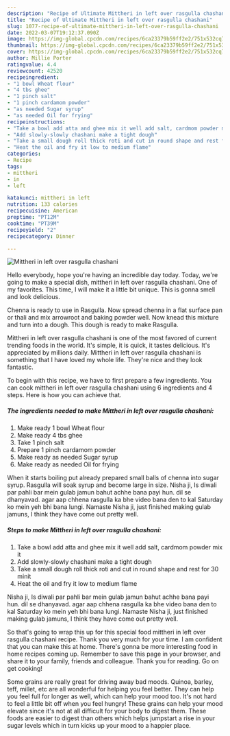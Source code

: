```yaml
---
description: "Recipe of Ultimate Mittheri in left over rasgulla chashani"
title: "Recipe of Ultimate Mittheri in left over rasgulla chashani"
slug: 1077-recipe-of-ultimate-mittheri-in-left-over-rasgulla-chashani
date: 2022-03-07T19:12:37.090Z
image: https://img-global.cpcdn.com/recipes/6ca23379b59ff2e2/751x532cq70/mittheri-in-left-over-rasgulla-chashani-recipe-main-photo.jpg
thumbnail: https://img-global.cpcdn.com/recipes/6ca23379b59ff2e2/751x532cq70/mittheri-in-left-over-rasgulla-chashani-recipe-main-photo.jpg
cover: https://img-global.cpcdn.com/recipes/6ca23379b59ff2e2/751x532cq70/mittheri-in-left-over-rasgulla-chashani-recipe-main-photo.jpg
author: Millie Porter
ratingvalue: 4.4
reviewcount: 42520
recipeingredient:
- "1 bowl Wheat flour"
- "4 tbs ghee"
- "1 pinch salt"
- "1 pinch cardamom powder"
- "as needed Sugar syrup"
- "as needed Oil for frying"
recipeinstructions:
- "Take a bowl add atta and ghee mix it well add salt, cardmom powder mix it"
- "Add slowly-slowly chashani make a tight dough"
- "Take a small dough roll thick roti and cut in round shape and rest for 30 minit"
- "Heat the oil and fry it low to medium flame"
categories:
- Recipe
tags:
- mittheri
- in
- left

katakunci: mittheri in left 
nutrition: 133 calories
recipecuisine: American
preptime: "PT12M"
cooktime: "PT39M"
recipeyield: "2"
recipecategory: Dinner

---
```



![Mittheri in left over rasgulla chashani](https://img-global.cpcdn.com/recipes/6ca23379b59ff2e2/751x532cq70/mittheri-in-left-over-rasgulla-chashani-recipe-main-photo.jpg)

Hello everybody, hope you're having an incredible day today. Today, we're going to make a special dish, mittheri in left over rasgulla chashani. One of my favorites. This time, I will make it a little bit unique. This is gonna smell and look delicious.

Chenna is ready to use in Rasgulla. Now spread chenna in a flat surface pan or thali and mix arrowroot and baking powder well. Now knead this mixture and turn into a dough. This dough is ready to make Rasgulla.

Mittheri in left over rasgulla chashani is one of the most favored of current trending foods in the world. It's simple, it is quick, it tastes delicious. It's appreciated by millions daily. Mittheri in left over rasgulla chashani is something that I have loved my whole life. They're nice and they look fantastic.


To begin with this recipe, we have to first prepare a few ingredients. You can cook mittheri in left over rasgulla chashani using 6 ingredients and 4 steps. Here is how you can achieve that.

<!--inarticleads1-->

##### The ingredients needed to make Mittheri in left over rasgulla chashani:

1. Make ready 1 bowl Wheat flour
1. Make ready 4 tbs ghee
1. Take 1 pinch salt
1. Prepare 1 pinch cardamom powder
1. Make ready as needed Sugar syrup
1. Make ready as needed Oil for frying


When it starts boiling put already prepared small balls of chenna into sugar syrup. Rasgulla will soak syrup and become large in size. Nisha ji, Is diwali par pahli bar mein gulab jamun bahut achhe bana payi hun. dil se dhanyavad. agar aap chhena rasgulla ka bhe video bana den to kal Saturday ko mein yeh bhi bana lungi. Namaste Nisha ji, just finished making gulab jamuns, I think they have come out pretty well. 

<!--inarticleads2-->

##### Steps to make Mittheri in left over rasgulla chashani:

1. Take a bowl add atta and ghee mix it well add salt, cardmom powder mix it
1. Add slowly-slowly chashani make a tight dough
1. Take a small dough roll thick roti and cut in round shape and rest for 30 minit
1. Heat the oil and fry it low to medium flame


Nisha ji, Is diwali par pahli bar mein gulab jamun bahut achhe bana payi hun. dil se dhanyavad. agar aap chhena rasgulla ka bhe video bana den to kal Saturday ko mein yeh bhi bana lungi. Namaste Nisha ji, just finished making gulab jamuns, I think they have come out pretty well. 

So that's going to wrap this up for this special food mittheri in left over rasgulla chashani recipe. Thank you very much for your time. I am confident that you can make this at home. There's gonna be more interesting food in home recipes coming up. Remember to save this page in your browser, and share it to your family, friends and colleague. Thank you for reading. Go on get cooking!

Some grains are really great for driving away bad moods. Quinoa, barley, teff, millet, etc are all wonderful for helping you feel better. They can help you feel full for longer as well, which can help your mood too. It's not hard to feel a little bit off when you feel hungry! These grains can help your mood elevate since it's not at all difficult for your body to digest them. These foods are easier to digest than others which helps jumpstart a rise in your sugar levels which in turn kicks up your mood to a happier place.
